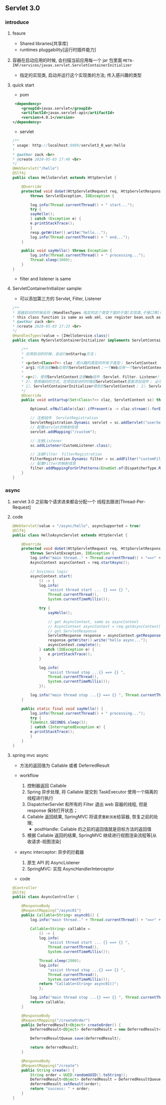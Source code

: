 ## Servlet 3.0

### introduce

1. feaure

   - Shared libraries[共享库]
   - runtimes pluggability[运行时插件能力]

2. 容器在启动应用的时候, 会扫描当前应用每一个 jar 包里面 `META-INF/services/javax.servlet.ServletContainerInitializer`

   - 指定的实现类, 启动并运行这个实现类的方法; 传入感兴趣的类型

3. quick start

   - pom

   ```xml
    <dependency>
       <groupId>javax.servlet</groupId>
       <artifactId>javax.servlet-api</artifactId>
       <version>4.0.1</version>
   </dependency>
   ```

   - servlet

   ```java
   /**
   * usage: http://localhost:8080/servlet3_0_war/hello
   *
   * @author zack <br>
   * @create 2020-05-03 17:40 <br>
   */
   @WebServlet("/hello")
   @Slf4j
   public class HelloServlet extends HttpServlet {

       @Override
       protected void doGet(HttpServletRequest req, HttpServletResponse resp)
           throws ServletException, IOException {

           log.info(Thread.currentThread() + " start...");
           try {
           sayHello();
           } catch (Exception e) {
           e.printStackTrace();
           }
           resp.getWriter().write("hello...");
           log.info(Thread.currentThread() + " end...");
       }

       public void sayHello() throws Exception {
           log.info(Thread.currentThread() + " processing...");
           Thread.sleep(3000);
       }
   }
   ```

   - filter and listener is same

4. ServletContainerInitializer sample:

   - 可以添加第三方的 Servlet, Filter, Listener

   ```java
   /**
   * 容器启动的时候会将 @HandlesTypes 指定的这个类型下面的子类[实现类,子接口等]传递过来; 传入感兴趣的类型; <br/>
   * this class function is same as web.xml, can register bean,such as Listener, Filer, Servlet <br/>
   * @author zack <br>
   * @create 2020-05-03 17:23 <br>
   */
   @HandlesTypes(value = {IHelloService.class})
   public class MyServletContainerInitializer implements ServletContainerInitializer {

       /**
       * 应用启动的时候，会运行onStartup方法；
       *
       * <p>Set<Class<?>> claz：感兴趣的类型的所有子类型； ServletContext
       * arg1:代表当前Web应用的ServletContext；一个Web应用一个ServletContext；
       *
       * <p>1）、使用ServletContext注册Web组件（Servlet、Filter、Listener）
       * 2）、使用编码的方式，在项目启动的时候给ServletContext里面添加组件； 必须在项目启动的时候来添加；
       * 1）、ServletContainerInitializer得到的ServletContext； 2）、ServletContextListener得到的ServletContext；
       */
       @Override
       public void onStartup(Set<Class<?>> claz, ServletContext sc) throws ServletException {

           Optional.ofNullable(claz).ifPresent(x -> claz.stream().forEach(System.out::println));

           // 注册组件  ServletRegistration
           ServletRegistration.Dynamic servlet = sc.addServlet("userServlet", new CustomServlet());
           // 配置servlet的映射信息
           servlet.addMapping("/custom");

           // 注册Listener
           sc.addListener(CustomListener.class);

           // 注册Filter  FilterRegistration
           FilterRegistration.Dynamic filter = sc.addFilter("customFilter", CustomFilter.class);
           // 配置Filter的映射信息
           filter.addMappingForUrlPatterns(EnumSet.of(DispatcherType.REQUEST), true, "/*");
       }
   }
   ```

### async

1. servlet 3.0 之前每个请求进来都会分配一个 线程去跟进[Thread-Per-Request]
2. code

   ```java
   @WebServlet(value = "/async/hello", asyncSupported = true)
   @Slf4j
   public class HelloAsyncServlet extends HttpServlet {

       @Override
       protected void doGet(HttpServletRequest req, HttpServletResponse resp)
           throws ServletException, IOException {
           log.info("main thread.." + Thread.currentThread() + "==>" + System.currentTimeMillis());
           AsyncContext asyncContext = req.startAsync();

           // business logic
           asyncContext.start(
               () -> {
               log.info(
                   "assist thread start ... {} ==> {} ",
                   Thread.currentThread(),
                   System.currentTimeMillis());

               try {
                   sayHello();

                   // get AsyncContext, same as asyncContext
                   // AsyncContext asyncContext = req.getAsyncContext();
                   // get ServletResponse
                   ServletResponse response = asyncContext.getResponse();
                   response.getWriter().write("hello async...");
                   asyncContext.complete();
               } catch (IOException e) {
                   e.printStackTrace();
               }

               log.info(
                   "assist thread stop ...{} ==> {} ",
                   Thread.currentThread(),
                   System.currentTimeMillis());
               });

           log.info("main thread stop ...{} ==> {} ", Thread.currentThread(), System.currentTimeMillis());
       }

       public static final void sayHello() {
           log.info(Thread.currentThread() + " processing...");
           try {
           TimeUnit.SECONDS.sleep(3);
           } catch (InterruptedException e) {
           e.printStackTrace();
           }
       }
   }
   ```

3. spring mvc async

   - 方法的返回值为 Callable 或者 DeferredResult
   - workflow

     1. 控制器返回 Callable
     2. Spring 异步处理, 将 Callable 提交到 TaskExecutor 使用一个隔离的线程进行执行
     3. DispatcherServlet 和所有的 Filter 退出 web 容器的线程, 但是 response 保持打开状态；
     4. Callable 返回结果, SpringMVC 将请求`重新派发`给容器, 恢复之前的处理;
        - postHandle: Callable 的之前的返回值就是目标方法的返回值
     5. 根据 Callable 返回的结果, SpringMVC 继续进行视图渲染流程等[从收请求-视图渲染]

   - async interceptor: 异步的拦截器

     1. 原生 API 的 AsyncListener
     2. SpringMVC: 实现 AsyncHandlerInterceptor

   - code

   ```java
   @Controller
   @Slf4j
   public class AsyncController {

       @ResponseBody
       @RequestMapping("/async01")
       public Callable<String> async01() {
           log.info("main thread.." + Thread.currentThread() + "==>" + System.currentTimeMillis());

           Callable<String> callable =
               () -> {
               log.info(
                   "assist thread start ... {} ==> {} ",
                   Thread.currentThread(),
                   System.currentTimeMillis());

               Thread.sleep(2000);
               log.info(
                   "assist thread stop ...{} ==> {} ",
                   Thread.currentThread(),
                   System.currentTimeMillis());
               return "Callable<String> async01()";
               };

           log.info("main thread stop ...{} ==> {} ", Thread.currentThread(), System.currentTimeMillis());
           return callable;
       }

       @ResponseBody
       @RequestMapping("/createOrder")
       public DeferredResult<Object> createOrder() {
           DeferredResult<Object> deferredResult = new DeferredResult<>(30000L, "create fail...");

           DeferredResultQueue.save(deferredResult);

           return deferredResult;
       }

       @ResponseBody
       @RequestMapping("/create")
       public String create() {
           String order = UUID.randomUUID().toString();
           DeferredResult<Object> deferredResult = DeferredResultQueue.get();
           deferredResult.setResult(order);
           return "success: " + order;
       }
   }
   ```
